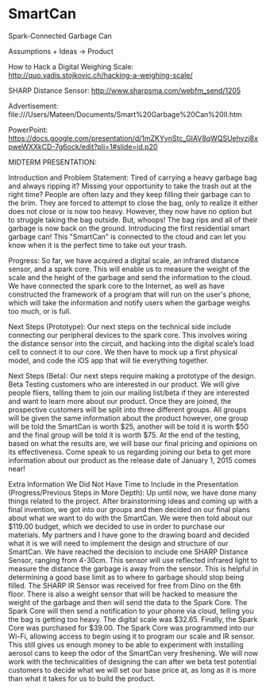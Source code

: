 SmartCan
========

Spark-Connected Garbage Can


Assumptions + Ideas → Product

How to Hack a Digital Weighing Scale: http://quo.vadis.stojkovic.ch/hacking-a-weighing-scale/

SHARP Distance Sensor: http://www.sharpsma.com/webfm_send/1205

Advertisement: file:///Users/Mateen/Documents/Smart%20Garbage%20Can%20II.htm

PowerPoint: https://docs.google.com/presentation/d/1mZKYvnStc_GIAV8qWQSUehvzj8xpweWXXkCD-7g6ock/edit?pli=1#slide=id.p20


MIDTERM PRESENTATION:

Introduction and Problem Statement: Tired of carrying a heavy garbage bag and always ripping it? Missing your opportunity to take the trash out at the right time? People are often lazy and they keep filling their garbage can to the brim. They are forced to attempt to close the bag, only to realize it either does not close or is now too heavy. However, they now have no option but to struggle taking the bag outside. But, whoops! The bag rips and all of their garbage is now back on the ground. Introducing the first residential smart garbage can! This "SmartCan" is connected to the cloud and can let you know when it is the perfect time to take out your trash. 

Progress: So far, we have acquired a digital scale, an infrared distance sensor, and a spark core. This will enable us to measure the weight of the scale and the height of the garbage and send the information to the cloud.  We have connected the spark core to the Internet, as well as have constructed the framework of a program that will run on the user's phone, which will take the information and notify users when the garbage weighs too much, or is full.  

Next Steps (Prototype): Our next steps on the technical side include connecting our peripheral devices to the spark core. This involves wiring the distance sensor into the circuit, and hacking into the digital scale’s load cell to connect it to our core. We then have to mock up a first physical model, and code the iOS app that will tie everything together.

Next Steps (Beta): Our next steps require making a prototype of the design. Beta Testing customers who are interested in our product. We will give people fliers, telling them to join our mailing list/beta if they are interested and want to learn more about our product. Once they are joined, the prospective customers will be split into three different groups. All groups will be given the same information about the product however, one group will be told the SmartCan is worth $25, another will be told it is worth $50 and the final group will be told it is worth $75. At the end of the testing, based on what the results are, we will base our final pricing and opinions on its effectiveness. Come speak to us regarding joining our beta to get more information about our product as the release date of January 1, 2015 comes near!



Extra Information We Did Not Have Time to Include in the Presentation (Progress/Previous Steps in More Depth): Up until now, we have done many things related to the project. After brainstorming ideas and coming up with a final invention, we got into our groups and then decided on our final plans about what we want to do with the SmartCan. We were then told about our $119.00 budget, which we decided to use in order to purchase our materials. My partners and I have gone to the drawing board and decided what it is we will need to implement the design and structure of our SmartCan. We have reached the decision to include one SHARP Distance Sensor, ranging from 4-30cm. This sensor will use reflected infrared light to measure the distance the garbage is away from the sensor. This is helpful in determining a good base limit as to where to garbage should stop being filled. The SHARP IR Sensor was received for free from Dino on the 6th floor. There is also a weight sensor that will be hacked to measure the weight of the garbage and then will send the data to the Spark Core. The Spark Core will then send a notification to your phone via cloud, telling you the bag is getting too heavy. The digital scale was $32.65. Finally, the Spark Core was purchased for $39.00. The Spark Core was programmed into our Wi-Fi, allowing access to begin using it to program our scale and IR sensor.  This still gives us enough money to be able to experiment with installing aerosol cans to keep the odor of the SmartCan very freshening. We will now work with the technicalities of designing the can after we beta test potential customers to decide what we will set our base price at, as long as it is more than what it takes for us to build the product.  
